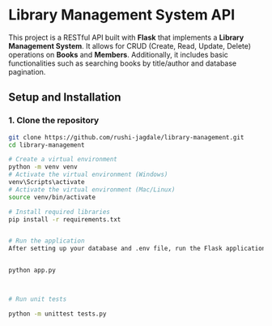 # **Library Management System API**

This project is a RESTful API built with **Flask** that implements a **Library Management System**. It allows for CRUD (Create, Read, Update, Delete) operations on **Books** and **Members**. Additionally, it includes basic functionalities such as searching books by title/author and database pagination.


## **Setup and Installation**

### 1. **Clone the repository**
```bash
git clone https://github.com/rushi-jagdale/library-management.git
cd library-management

# Create a virtual environment
python -m venv venv
# Activate the virtual environment (Windows)
venv\Scripts\activate
# Activate the virtual environment (Mac/Linux)
source venv/bin/activate

# Install required libraries
pip install -r requirements.txt


# Run the application
After setting up your database and .env file, run the Flask application.


python app.py



# Run unit tests

python -m unittest tests.py